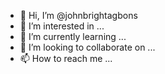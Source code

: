 - 👋 Hi, I’m @johnbrightagbons
- 👀 I’m interested in ...
- 🌱 I’m currently learning ...
- 💞️ I’m looking to collaborate on ...
- 📫 How to reach me ...

<!---
johnbrightagbons/johnbrightagbons is a ✨ special ✨ repository because its `README.md` (this file) appears on your GitHub profile.
You can click the Preview link to take a look at your changes.
--->
